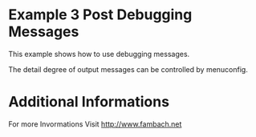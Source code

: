 # Example 3 Post Debugging Messages

This example shows how to use debugging messages.

The detail degree of output messages can be controlled by menuconfig.



# Additional Informations
For more Invormations Visit http://www.fambach.net


